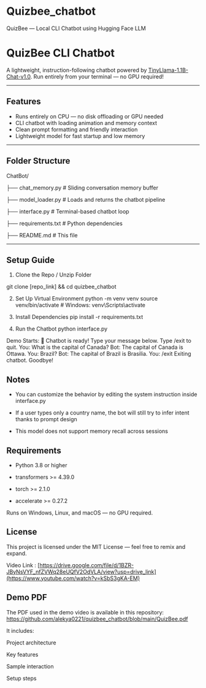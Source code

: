 # Quizbee_chatbot
QuizBee — Local CLI Chatbot using Hugging Face LLM

#  QuizBee CLI Chatbot

A lightweight, instruction-following chatbot powered by [TinyLlama-1.1B-Chat-v1.0](https://huggingface.co/TinyLlama/TinyLlama-1.1B-Chat-v1.0). Run entirely from your terminal — no GPU required!

---

##  Features

-  Runs entirely on CPU — no disk offloading or GPU needed
-  CLI chatbot with loading animation and memory context
-  Clean prompt formatting and friendly interaction
-  Lightweight model for fast startup and low memory

---

##  Folder Structure

ChatBot/ 

├── chat_memory.py # Sliding conversation memory buffer 

├── model_loader.py # Loads and returns the chatbot pipeline 

├── interface.py # Terminal-based chatbot loop 

├── requirements.txt # Python dependencies 

├── README.md # This file 


---

## Setup Guide


1. Clone the Repo / Unzip Folder

git clone [repo_link] && cd quizbee_chatbot

2. Set Up Virtual Environment
python -m venv venv
source venv/bin/activate  # Windows: venv\Scripts\activate

3. Install Dependencies
pip install -r requirements.txt

4. Run the Chatbot
python interface.py

Demo Starts:
💬 Chatbot is ready! Type your message below. Type /exit to quit.
You: What is the capital of Canada?
Bot: The capital of Canada is Ottawa.
You: Brazil?
Bot: The capital of Brazil is Brasilia.
You: /exit
Exiting chatbot. Goodbye!


## Notes
- You can customize the behavior by editing the system instruction inside interface.py

- If a user types only a country name, the bot will still try to infer intent thanks to prompt design

- This model does not support memory recall across sessions

## Requirements
- Python 3.8 or higher

- transformers >= 4.39.0

- torch >= 2.1.0

- accelerate >= 0.27.2

Runs on Windows, Linux, and macOS — no GPU required.


## License
This project is licensed under the MIT License — feel free to remix and expand.

Video Link : [https://drive.google.com/file/d/1BZR-JByNsVYF_nfZVWq28eUQfV2OdVLA/view?usp=drive_link](https://www.youtube.com/watch?v=kSbS3gKA-EM)

## Demo PDF
The PDF used in the demo video is available in this repository: https://github.com/alekya0221/quizbee_chatbot/blob/main/QuizBee.pdf

It includes:

Project architecture

Key features

Sample interaction

Setup steps

